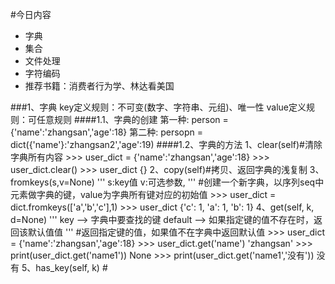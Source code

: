 #今日内容
+   字典
+   集合
+   文件处理
+   字符编码
+   推荐书籍：消费者行为学、林达看美国

###1、字典
    key定义规则：不可变(数字、字符串、元组)、唯一性
    value定义规则：可任意规则
####1.1、字典的创建
    第一种:
        person = {'name':'zhangsan','age':18}
    第二种:
        persopn = dict({'name'}:'zhangsan2','age':19)
####1.2、字典的方法
    1、clear(self)#清除字典所有内容
        >>> user_dict = {'name':'zhangsan','age':18}
        >>> user_dict.clear()
        >>> user_dict
        {}
    2、copy(self)#拷贝、返回字典的浅复制
    3、fromkeys(s,v=None)
        '''
            s:key值
            v:可选参数,
        '''
        #创建一个新字典，以序列seq中元素做字典的键，value为字典所有键对应的初始值
        >>> user_dict = dict.fromkeys(['a','b','c'],1)
        >>> user_dict
        {'c': 1, 'a': 1, 'b': 1}
    4、get(self, k, d=None)
        '''
            key –> 字典中要查找的键
            default –> 如果指定键的值不存在时，返回该默认值值
        '''
        #返回指定键的值，如果值不在字典中返回默认值
        >>> user_dict = {'name':'zhangsan','age':18}
        >>> user_dict.get('name')
        'zhangsan'
        >>> print(user_dict.get('name1'))
        None
        >>> print(user_dict.get('name1','没有'))
        没有
    5、has_key(self, k)
        #
        
    
    
